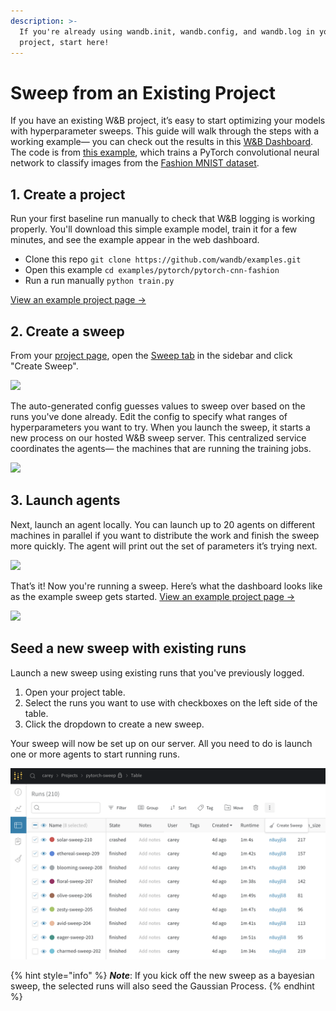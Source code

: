 ```yaml
---
description: >-
  If you're already using wandb.init, wandb.config, and wandb.log in your
  project, start here!
---
```


# Sweep from an Existing Project

If you have an existing W\&B project, it’s easy to start optimizing your models with hyperparameter sweeps. This guide will walk through the steps with a working example— you can check out the results in this [W\&B Dashboard](https://app.wandb.ai/carey/pytorch-cnn-fashion). The code is from [this example](https://github.com/wandb/examples/tree/master/examples/pytorch/pytorch-cnn-fashion), which trains a PyTorch convolutional neural network to classify images from the [Fashion MNIST dataset](https://github.com/zalandoresearch/fashion-mnist).

## 1. Create a project

Run your first baseline run manually to check that W\&B logging is working properly. You'll download this simple example model, train it for a few minutes, and see the example appear in the web dashboard.

* Clone this repo `git clone https://github.com/wandb/examples.git`
* Open this example `cd examples/pytorch/pytorch-cnn-fashion`
* Run a run manually `python train.py`

[View an example project page →](https://app.wandb.ai/carey/pytorch-cnn-fashion)

## 2. Create a sweep

From your [project page](../../ref/app/pages/project-page.md), open the [Sweep tab](../../ref/app/features/sweeps.md) in the sidebar and click "Create Sweep".

![](../../.gitbook/assets/sweep1.png)

The auto-generated config guesses values to sweep over based on the runs you've done already. Edit the config to specify what ranges of hyperparameters you want to try. When you launch the sweep, it starts a new process on our hosted W\&B sweep server. This centralized service coordinates the agents— the machines that are running the training jobs.

![](../../.gitbook/assets/sweep2.png)

## 3. Launch agents

Next, launch an agent locally. You can launch up to 20 agents on different machines in parallel if you want to distribute the work and finish the sweep more quickly. The agent will print out the set of parameters it’s trying next.

![](../../.gitbook/assets/sweep3.png)

That’s it! Now you're running a sweep. Here’s what the dashboard looks like as the example sweep gets started. [View an example project page →](https://app.wandb.ai/carey/pytorch-cnn-fashion)

![](https://paper-attachments.dropbox.com/s\_5D8914551A6C0AABCD5718091305DD3B64FFBA192205DD7B3C90EC93F4002090\_1579066494222\_image.png)

## Seed a new sweep with existing runs

Launch a new sweep using existing runs that you've previously logged.

1. Open your project table.
2. Select the runs you want to use with checkboxes on the left side of the table.
3. Click the dropdown to create a new sweep.

Your sweep will now be set up on our server. All you need to do is launch one or more agents to start running runs.

![](<../../.gitbook/assets/create-sweep-from-table (1) (2).png>)

{% hint style="info" %}
_**Note**_: If you kick off the new sweep as a bayesian sweep, the selected runs will also seed the Gaussian Process.
{% endhint %}
